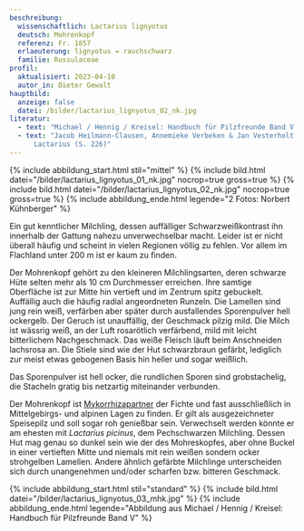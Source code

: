 ```yaml
---
beschreibung:
  wissenschaftlich: Lactarius lignyotus
  deutsch: Mohrenkopf
  referenz: Fr. 1857
  erlaeuterung: lignyotus = rauchschwarz
  familie: Russulaceae
profil:
  aktualisiert: 2023-04-10
  autor_in: Dieter Gewalt
hauptbild:
  anzeige: false
  datei: /bilder/lactarius_lignyotus_02_nk.jpg
literatur:
  - text: "Michael / Hennig / Kreisel: Handbuch für Pilzfreunde Band V Nr. 62"
  - text: "Jacob Heilmann-Clausen, Annemieke Verbeken & Jan Vesterholt: The Genus
      Lactarius (S. 226)"
---
```

{% include abbildung_start.html stil="mittel" %}
{% include bild.html datei="/bilder/lactarius_lignyotus_01_nk.jpg" nocrop=true gross=true %}
{% include bild.html datei="/bilder/lactarius_lignyotus_02_nk.jpg" nocrop=true gross=true %}
{% include abbildung_ende.html legende="2 Fotos: Norbert Kühnberger" %}

Ein gut kenntlicher Milchling, dessen auffälliger Schwarzweißkontrast ihn innerhalb der Gattung nahezu unverwechselbar macht. Leider ist er nicht überall häufig und scheint in vielen Regionen völlig zu fehlen. Vor allem im Flachland unter 200 m ist er kaum zu finden.

Der Mohrenkopf gehört zu den kleineren Milchlingsarten, deren schwarze Hüte selten mehr als 10 cm Durchmesser erreichen. Ihre samtige Oberfläche ist zur Mitte hin vertieft und im Zentrum spitz gebuckelt. Auffällig auch die häufig radial angeordneten Runzeln. Die Lamellen sind jung rein weiß, verfärben aber später durch ausfallendes Sporenpulver hell ockergelb. Der Geruch ist unauffällig, der Geschmack pilzig mild. Die Milch ist wässrig weiß, an der Luft rosarötlich verfärbend, mild mit leicht bitterlichem Nachgeschmack. Das weiße Fleisch läuft beim Anschneiden lachsrosa an. Die Stiele sind wie der Hut schwarzbraun gefärbt, lediglich zur meist etwas gebogenen Basis hin heller und sogar weißlich.

Das Sporenpulver ist hell ocker, die rundlichen Sporen sind grobstachelig, die Stacheln gratig bis netzartig miteinander verbunden. 

Der Mohrenkopf ist [Mykorrhizapartner](Mykorrhiza "Glossar") der Fichte und fast ausschließlich in Mittelgebirgs- und alpinen Lagen zu finden. Er gilt als ausgezeichneter Speisepilz und soll sogar roh genießbar sein. Verwechselt werden könnte er am ehesten mit *Lactarius picinus*, dem Pechschwarzen Milchling. Dessen Hut mag genau so dunkel sein wie der des Mohreskopfes, aber ohne Buckel in einer vertieften Mitte und niemals mit rein weißen sondern ocker strohgelben Lamellen. Andere ähnlich gefärbte Milchlinge unterscheiden sich durch unangenehmen und/oder scharfen bzw. bitteren Geschmack.

{% include abbildung_start.html stil="standard" %}
{% include bild.html datei="/bilder/lactarius_lignyotus_03_mhk.jpg" %}
{% include abbildung_ende.html legende="Abbildung aus Michael / Hennig / Kreisel: Handbuch für Pilzfreunde Band V" %}